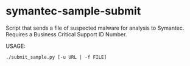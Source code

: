 symantec-sample-submit
======================

Script that sends a file of suspected malware for analysis to Symantec. Requires a Business Critical Support ID Number.

USAGE: 

    ./submit_sample.py [-u URL | -f FILE]
